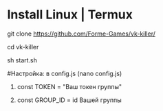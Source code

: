 # Install Linux | Termux

git clone https://github.com/Forme-Games/vk-killer/

cd vk-killer 

sh start.sh

#Настройка: в config.js (nano config.js)

1. const TOKEN = "Ваш токен группы"

2. const GROUP_ID = id Вашей группы

